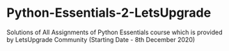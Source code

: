 # Python-Essentials-2-LetsUpgrade
Solutions of All Assignments of Python Essentials course which is provided by LetsUpgrade Community (Starting Date - 8th December 2020)
